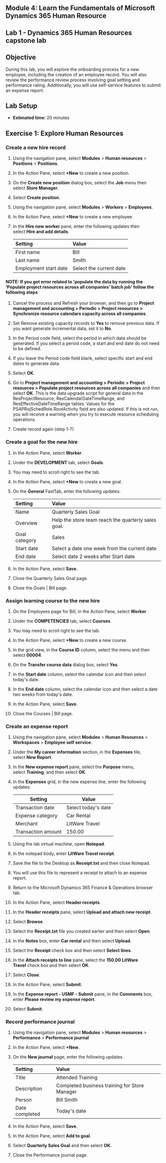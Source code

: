 ## Module 4: Learn the Fundamentals of Microsoft Dynamics 365 Human Resource

## Lab 1 - Dynamics 365 Human Resources capstone lab

## Objective

During this lab, you will explore the onboarding process for a new employee, including the creation of an employee record. You will also review the performance review process involving goal setting and performance rating. Additionally, you will use self-service features to submit an expense report.

## Lab Setup

- **Estimated time**: 20 minutes 

## Exercise 1: Explore Human Resources

### Create a new hire record

1. Using the navigation pane, select **Modules** > **Human resources** > **Positions** > **Positions**.

1. In the Action Pane, select **+New** to create a new position.

1. On the **Create new position** dialog box, select the **Job** menu then select **Store Manager**.

1. Select **Create position**.

1. Using the navigation pane, select **Modules** > **Workers** > **Employees**.

1. In the Action Pane, select **+New** to create a new employee.

1. In the **Hire new worker** pane, enter the following updates then select **Hire and add details**.

    | **Setting** | **Value** |
    | :--- | :---- |
    | First name | Bill |
    | Last name | Smith |
    | Employment start date | Select the current date|
    
#### NOTE: If you get error related to 'populate the data by running the ‘Populate project resources across all companies’ batch job' follow the following steps

1. Cancel the process and Refresh your browser, and then go to **Project management and accounting > Periodic > Project resources > Synchronize resource calendars capacity across all companies**.

1. Set Remove existing capacity records to **Yes** to remove previous data. If you want generate incremental data, set it to **No**.

1. In the Period code field, select the period in which data should be generated. If you select a period code, a start and end date do not need to be defined.

1. If you leave the Period code field blank, select specific start and end dates to generate data.

1. Select **OK**.

1. Go to **Project management and accounting > Periodic > Project resources > Populate project resources across all companies** and then select **OK**. This is the data upgrade script for general data in the ResProjectResource, ResCalendarDateTimeRange, and ResEffectiveDateTimeRange tables. Values for the PSAPRojSchedRole.RootActivity field are also updated. If this is not run, you will receive a warning when you try to execute resource scheduling operations.

1. Create record again (step 1-7)

### Create a goal for the new hire

1. In the Action Pane, select **Worker**.

1. Under the **DEVELOPMENT** tab, select **Goals**.

1. You may need to scroll right to see the tab.

1. In the Action Pane, select **+New** to create a new goal.

1. On the **General** FastTab, enter the following updates:

    | **Setting** | **Value** |
    | :--- | :---- |
    | Name | Quarterly Sales Goal |
    | Overview | Help the store team reach the quarterly sales goal. |
    | Goal category | Sales |
    | Start date | Select a date one week from the current date |
    | End date | Select date 2 weeks after Start date |

1. In the Action Pane, select **Save**.

1. Close the Quarterly Sales Goal page.

1. Close the Goals | Bill page.

### Assign learning course to the new hire

1. On the Employees page for Bill, in the Action Pane, select **Worker**

1. Under the **COMPETENCIES** tab, select **Courses**.

1. You may need to scroll right to see the tab.

1. In the Action Pane, select **+New** to create a new course.

1. In the grid view, in the **Course ID** column, select the menu and then select **00004**.

1. On the **Transfer course data** dialog box, select **Yes**.

1. In the **Start date** column, select the calendar icon and then select today's date.

1. In the **End date** column, select the calendar icon and then select a date two weeks from today's date.

1. In the Action Pane, select **Save**.

1. Close the Courses | Bill page.

### Create an expense report

1. Using the navigation pane, select **Modules** > **Human Resources** > **Workspaces** > **Employee self service**.

1. Under the **My career information** section, in the **Expenses** tile, select **New Report**.

1. In the **New expense report** pane, select the **Purpose** menu, select **Training**, and then select **OK**.

1. In the **Expenses** grid, in the new expense line, enter the following updates:

    | **Setting** | **Value** |
    | --- | --- |
    | Transaction date | Select today's date |
    | Expense category | Car Rental |
    | Merchant | LitWare Travel |
    | Transaction amount | 150.00 |

1. Using the lab virtual machine, open **Notepad**.

1. In the notepad body, enter **LitWare Travel receipt**.

1. Save the file to the Desktop as **Receipt.txt** and then close Notepad.

1. You will use this file to represent a receipt to attach to an expense report.

1. Return to the Microsoft Dynamics 365 Finance & Operations browser tab.

1. In the Action Pane, select **Header receipts**.

1. In the **Header receipts** pane, select **Upload and attach new receipt**.

1. Select **Browse**.

1. Select the **Receipt.txt** file you created earlier and then select **Open**.

1. In the **Notes** box, enter **Car rental** and then select **Upload**.

1. Select the **Receipt** check box and then select **Select lines**.

1. In the **Attach receipts to line** pane, select the **150.00 LitWare Travel** check box and then select **OK**.

1. Select **Close**.

1. In the Action Pane, select **Submit**.

1. In the **Expense report - USMF - Submit** pane, in the **Comments** box, enter **Please review my expense report**.

1. Select **Submit**.

### Record performance journal

1. Using the navigation pane, select **Modules** > **Human resources** > **Performance** > **Performance journal**

1. In the Action Pane, select **+New**.

1. On the **New journal** page, enter the following updates.


    | **Setting** | **Value** |
    | :--- | :---- |
    | Title | Attended Training |
    | Description | Completed business training for Store Manager |
    | Person | Bill Smith |
    | Date completed | Today's date |

1. In the Action Pane, select **Save**.

1. In the Action Pane, select **Add to goal**.

1. Select **Quarterly Sales Goal** and then select **OK**.

1. Close the Performance journal page.
